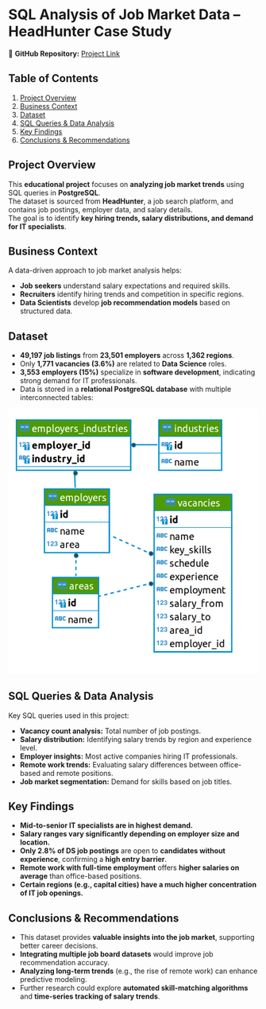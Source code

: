 # **SQL Analysis of Job Market Data – HeadHunter Case Study**  

📌 **GitHub Repository:** [Project Link](https://github.com/AndKober/Project_2/blob/master/Project_2.ipynb)  

## **Table of Contents**  
1. [Project Overview](#project-overview)  
2. [Business Context](#business-context)  
3. [Dataset](#dataset)  
4. [SQL Queries & Data Analysis](#sql-queries--data-analysis)  
5. [Key Findings](#key-findings)  
6. [Conclusions & Recommendations](#conclusions--recommendations)  

## **Project Overview**  
This **educational project** focuses on **analyzing job market trends** using SQL queries in **PostgreSQL**.  
The dataset is sourced from **HeadHunter**, a job search platform, and contains job postings, employer data, and salary details.  
The goal is to identify **key hiring trends, salary distributions, and demand for IT specialists**.  

## **Business Context**  
A data-driven approach to job market analysis helps:  
- **Job seekers** understand salary expectations and required skills.  
- **Recruiters** identify hiring trends and competition in specific regions.  
- **Data Scientists** develop **job recommendation models** based on structured data.  

## **Dataset**  
- **49,197 job listings** from **23,501 employers** across **1,362 regions**.  
- Only **1,771 vacancies (3.6%)** are related to **Data Science** roles.  
- **3,553 employers (15%)** specialize in **software development**, indicating strong demand for IT professionals.  
- Data is stored in a **relational PostgreSQL database** with multiple interconnected tables:  

![](scheme.png)  

## **SQL Queries & Data Analysis**  
Key SQL queries used in this project:  
- **Vacancy count analysis:** Total number of job postings.  
- **Salary distribution:** Identifying salary trends by region and experience level.  
- **Employer insights:** Most active companies hiring IT professionals.  
- **Remote work trends:** Evaluating salary differences between office-based and remote positions.  
- **Job market segmentation:** Demand for skills based on job titles.  

## **Key Findings**  
- **Mid-to-senior IT specialists are in highest demand.**  
- **Salary ranges vary significantly depending on employer size and location.**  
- **Only 2.8% of DS job postings** are open to **candidates without experience**, confirming a **high entry barrier**.  
- **Remote work with full-time employment** offers **higher salaries on average** than office-based positions.  
- **Certain regions (e.g., capital cities) have a much higher concentration of IT job openings.**  

## **Conclusions & Recommendations**  
- This dataset provides **valuable insights into the job market**, supporting better career decisions.  
- **Integrating multiple job board datasets** would improve job recommendation accuracy.  
- **Analyzing long-term trends** (e.g., the rise of remote work) can enhance predictive modeling.  
- Further research could explore **automated skill-matching algorithms** and **time-series tracking of salary trends**.  
